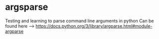 # argsparse
Testing and learning to parse command line arguments in python
Can be found here --> https://docs.python.org/3/library/argparse.html#module-argparse
